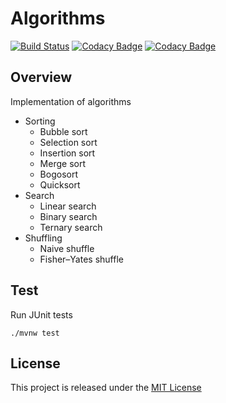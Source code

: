 # Algorithms
[![Build Status](https://travis-ci.org/nmuzychuk/algorithms.svg?branch=master)](https://travis-ci.org/nmuzychuk/algorithms)
[![Codacy Badge](https://api.codacy.com/project/badge/Grade/34ce58f5d3e4458fa64596699c09432c)](https://www.codacy.com/app/nmuzychuk/algorithms)
[![Codacy Badge](https://api.codacy.com/project/badge/Coverage/34ce58f5d3e4458fa64596699c09432c)](https://www.codacy.com/app/nmuzychuk/algorithms)

## Overview
Implementation of algorithms
- Sorting
    - Bubble sort
    - Selection sort
    - Insertion sort
    - Merge sort
    - Bogosort
    - Quicksort
- Search
    - Linear search
    - Binary search
    - Ternary search
- Shuffling
    - Naive shuffle
    - Fisher–Yates shuffle

## Test
Run JUnit tests
```
./mvnw test
```

## License
This project is released under the [MIT License](LICENSE.txt)

